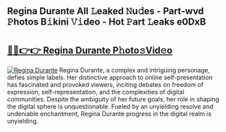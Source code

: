 ## Regina Durante All 𝙻eaked 𝙽u𝚍es - Part-wvd 𝙿hotos B𝚒kini 𝚅𝚒deo - Hot 𝙿art 𝙻eaks e0DxB

# <h2><a href="http://ld1g6j.urlbe.top/?page=Regina+Durante">🔗🔗👉👉 Regina Durante P𝚑oto𝚜Vid𝚎o</a></h2>

[![Regina Durante](https://i.imgur.com/eBuTRDB.gif)](http://ld1g6j.urlbe.top/?page=Regina+Durante)
Regina Durante, a complex and intriguing personage, defies simple labels. Her distinctive approach to online self-presentation has fascinated and provoked viewers, inciting debates on freedom of expression, self-representation, and the complexities of digital communities. Despite the ambiguity of her future goals, her role in shaping the digital sphere is unquestionable. Fueled by an unyielding resolve and undeniable enchantment, Regina Durante progress in the digital realm is unyielding.
